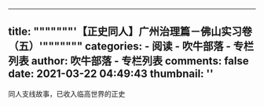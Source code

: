 
---
title: """""""'【正史同人】广州治理篇－佛山实习卷（五）'"""""""
categories: 
    - 阅读
    - 吹牛部落 - 专栏列表
author: 吹牛部落 - 专栏列表
comments: false
date: 2021-03-22 04:49:43
thumbnail: ''
---

<div>   
同人支线故事，已收入临高世界的正史
  
</div>
            